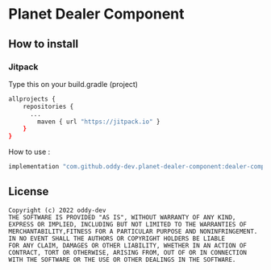 # Planet Dealer Component

[//]: # ([![]&#40;https://jitpack.io/v/oddy-dev/planet-dealer-component.svg&#41;]&#40;https://jitpack.io/#oddy-dev/planet-dealer-component&#41;)

## How to install
### Jitpack
Type this on your build.gradle (project)
```sh
allprojects {
    repositories {
      ...
        maven { url "https://jitpack.io" }
    }
}
```

How to use :
```sh
implementation "com.github.oddy-dev.planet-dealer-component:dealer-component:master-SNAPSHOT"
```

## License
    Copyright (c) 2022 oddy-dev
    THE SOFTWARE IS PROVIDED "AS IS", WITHOUT WARRANTY OF ANY KIND, EXPRESS OR IMPLIED, INCLUDING BUT NOT LIMITED TO THE WARRANTIES OF
    MERCHANTABILITY,FITNESS FOR A PARTICULAR PURPOSE AND NONINFRINGEMENT. IN NO EVENT SHALL THE AUTHORS OR COPYRIGHT HOLDERS BE LIABLE
    FOR ANY CLAIM, DAMAGES OR OTHER LIABILITY, WHETHER IN AN ACTION OF CONTRACT, TORT OR OTHERWISE, ARISING FROM, OUT OF OR IN CONNECTION 
    WITH THE SOFTWARE OR THE USE OR OTHER DEALINGS IN THE SOFTWARE.